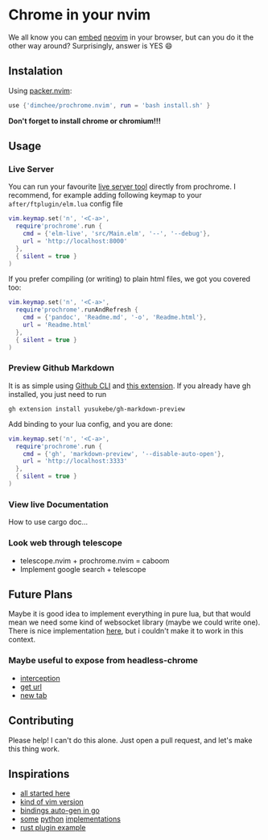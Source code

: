 # Chrome in your nvim
We all know you can
[embed](https://github.com/glacambre/firenvim)
[neovim](https://github.com/rhysd/NyaoVim)
in your browser, but can you do it the other way around?
Surprisingly, answer is YES :smile:

## Instalation

Using [packer.nvim](https://github.com/wbthomason/packer.nvim):
```lua
use {'dimchee/prochrome.nvim', run = 'bash install.sh' }
```
**Don't forget to install chrome or chromium!!!**

## Usage

### Live Server

You can run your favourite
[live server tool](https://github.com/wking-io/elm-live) directly from prochrome.
I recommend, for example adding following keymap to your `after/ftplugin/elm.lua` config file
```lua
vim.keymap.set('n', '<C-a>',
  require'prochrome'.run {
    cmd = {'elm-live', 'src/Main.elm', '--', '--debug'},
    url = 'http://localhost:8000'
  },
  { silent = true }
)
```
If you prefer compiling (or writing) to plain html files, we got you covered too:
```lua
vim.keymap.set('n', '<C-a>',
  require'prochrome'.runAndRefresh {
    cmd = {'pandoc', 'Readme.md', '-o', 'Readme.html'},
    url = 'Readme.html'
  },
  { silent = true }
)
```



### Preview Github Markdown

It is as simple using
[Github CLI](https://cli.github.com/) and
[this extension](https://github.com/yusukebe/gh-markdown-preview).
If you already have gh installed, you just need to run
```
gh extension install yusukebe/gh-markdown-preview
```
Add binding to your lua config, and you are done:
```lua
vim.keymap.set('n', '<C-a>',
  require'prochrome'.run {
    cmd = {'gh', 'markdown-preview', '--disable-auto-open'},
    url = 'http://localhost:3333'
  },
  { silent = true }
)
```

### View live Documentation

How to use cargo doc...

### Look web through telescope

- telescope.nvim + prochrome.nvim = caboom
- Implement google search + telescope

## Future Plans

Maybe it is good idea to implement everything in pure lua,
but that would mean we need some kind of websocket library
(maybe we could write one). There is nice implementation
[here](https://github.com/jbyuki/instant.nvim),
but i couldn't make it to work in this context.

### Maybe useful to expose from headless-chrome
- [interception](https://docs.rs/headless_chrome/latest/headless_chrome/browser/tab/struct.Tab.html#method.enable_request_interception)
- [get url](https://docs.rs/headless_chrome/latest/headless_chrome/browser/tab/struct.Tab.html#method.get_url) 
- [new tab](https://docs.rs/headless_chrome/latest/headless_chrome/browser/struct.Browser.html#method.new_tab)

## Contributing

Please help! I can't do this alone. Just open a pull request,
and let's make this thing work.

## Inspirations

- [all started here](https://github.com/atroche/rust-headless-chrome)
- [kind of vim version](https://github.com/carlosrocha/vim-chrome-devtools)
- [bindings auto-gen in go](https://github.com/mafredri/cdp/tree/main/cmd/cdpgen)
- [some](https://github.com/pyppeteer/pyppeteer)
[python](https://github.com/fate0/pychrome)
[implementations](https://github.com/iiSeymour/chromote)
- [rust plugin example](https://github.com/michaelb/sniprun)

